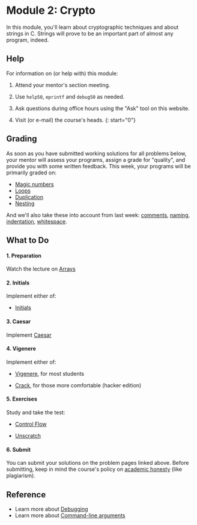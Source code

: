 # Module 2: Crypto

In this module, you'll learn about cryptographic techniques and about strings in C. Strings will prove to be an important part of almost any program, indeed.


## Help

For information on (or help with) this module:

1. Attend your mentor's section meeting.

1. Use `help50`, `eprintf` and `debug50` as needed.

1. Ask questions during office hours using the "Ask" tool on this website.

1. Visit (or e-mail) the course's heads.
{: start="0"}


## Grading

As soon as you have submitted working solutions for all problems below, your mentor will assess your programs, assign a grade for "quality", and provide you with some written feedback. This week, your programs will be primarily graded on:

- [Magic numbers](/quality/magic-numbers)
- [Loops](/quality/loops)
- [Duplication](/quality/duplication)
- [Nesting](/quality/nesting)

And we'll also take these into account from last week: [comments](/quality/comments), [naming](/quality/naming), [indentation](/quality/indentation), [whitespace](/quality/whitespace).


## What to Do

#### 1. Preparation

Watch the lecture on [Arrays](/lectures/arrays)

#### 2. Initials

Implement either of:

- [Initials](/problems/initials-more)

#### 3. Caesar

Implement [Caesar](/problems/caesar)

#### 4. Vigenere

Implement either of:

- [Vigenere](/problems/vigenere), for most students

- [Crack](/problems/crack), for those more comfortable (hacker edition)

#### 5. Exercises

Study and take the test:

- [Control Flow](/exercises/b-control-flow)

- [Unscratch](/exercises/c-unscratch)

#### 6. Submit

You can submit your solutions on the problem pages linked above. Before submitting, keep in mind the course's policy on [academic honesty](/syllabus#samenwerken-fraude-en-plagiaat) (like plagiarism).


## Reference

- Learn more about [Debugging](https://www.youtube.com/embed/w4TAY2HPLEg)
- Learn more about [Command-line arguments](https://www.youtube.com/embed/AI6Ccfno6Pk)
